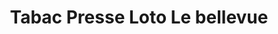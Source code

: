 ---
title: "Tabac Presse Loto Le bellevue"
url: /aix-en-provence/tabac-presse-loto-le-bellevue/
shop: tabac
---